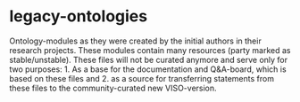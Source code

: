 legacy-ontologies
=================

Ontology-modules as they were created by the initial authors in their research projects. These modules contain many resources (party marked as stable/unstable). These files will not be curated anymore and serve only for two purposes: 1. As a base for the documentation and Q&amp;A-board, which is based on these files and 2. as a source for transferring statements from these files to the community-curated new VISO-version.
